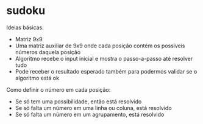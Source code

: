 # sudoku

Ideias básicas:
* Matriz 9x9
* Uma matriz auxiliar de 9x9 onde cada posição contém os possíveis números daquela posição
* Algoritmo recebe o input inicial e mostra o passo-a-passo até resolver tudo
* Pode receber o resultado esperado também para podermos validar se o algoritmo está ok

Como definir o número em cada posição:
* Se só tem uma possibilidade, então está resolvido
* Se só falta um número em uma linha ou coluna, está resolvido
* Se só falta um número em um agrupamento, está resolvido

